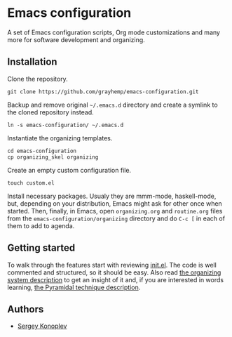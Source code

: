 # Emacs configuration

A set of Emacs configuration scripts, Org mode customizations and many
more for software development and organizing.

## Installation

Clone the repository.

    git clone https://github.com/grayhemp/emacs-configuration.git

Backup and remove original `~/.emacs.d` directory and create a symlink
to the cloned repository instead.

    ln -s emacs-configuration/ ~/.emacs.d

Instantiate the organizing templates.

    cd emacs-configuration
    cp organizing_skel organizing

Create an empty custom configuration file.

    touch custom.el

Install necessary packages. Usualy they are mmm-mode, haskell-mode,
but, depending on your distribution, Emacs might ask for other once
when started. Then, finally, in Emacs, open `organizing.org` and
`routine.org` files from the `emacs-configuration/organizing`
directory and do `C-c [` in each of them to add to agenda.

## Getting started

To walk through the features start with reviewing
[init.el](init.el). The code is well commented and structured, so it
should be easy. Also read [the organizing system
description](organizing_skel/organizing.txt) to get an insight of it
and, if you are interested in words learning, [the Pyramidal technique
description](organizing_skel/pyramidal.txt).

## Authors

- [Sergey Konoplev](mailto:gray.ru@gmail.com)
